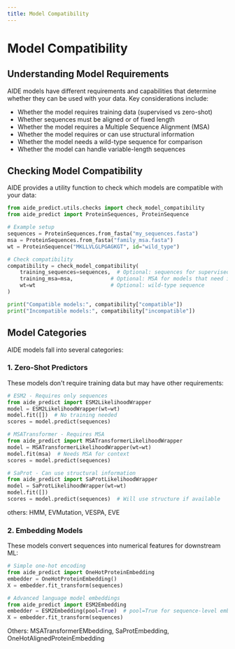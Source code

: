 ```yaml
---
title: Model Compatibility
---
```


# Model Compatibility

## Understanding Model Requirements

AIDE models have different requirements and capabilities that determine whether they can be used with your data. Key considerations include:

- Whether the model requires training data (supervised vs zero-shot)
- Whether sequences must be aligned or of fixed length
- Whether the model requires a Multiple Sequence Alignment (MSA)
- Whether the model requires or can use structural information
- Whether the model needs a wild-type sequence for comparison
- Whether the model can handle variable-length sequences

## Checking Model Compatibility

AIDE provides a utility function to check which models are compatible with your data:

```python
from aide_predict.utils.checks import check_model_compatibility
from aide_predict import ProteinSequences, ProteinSequence

# Example setup
sequences = ProteinSequences.from_fasta("my_sequences.fasta")
msa = ProteinSequences.from_fasta("family_msa.fasta")
wt = ProteinSequence("MKLLVLGLPGAGKGT", id="wild_type")

# Check compatibility
compatibility = check_model_compatibility(
    training_sequences=sequences,  # Optional: sequences for supervised learning
    training_msa=msa,            # Optional: MSA for models that need it
    wt=wt                        # Optional: wild-type sequence
)

print("Compatible models:", compatibility["compatible"])
print("Incompatible models:", compatibility["incompatible"])
```

## Model Categories

AIDE models fall into several categories:

### 1. Zero-Shot Predictors
These models don't require training data but may have other requirements:

```python
# ESM2 - Requires only sequences
from aide_predict import ESM2LikelihoodWrapper
model = ESM2LikelihoodWrapper(wt=wt)
model.fit([])  # No training needed
scores = model.predict(sequences)

# MSATransformer - Requires MSA
from aide_predict import MSATransformerLikelihoodWrapper
model = MSATransformerLikelihoodWrapper(wt=wt)
model.fit(msa)  # Needs MSA for context
scores = model.predict(sequences)

# SaProt - Can use structural information
from aide_predict import SaProtLikelihoodWrapper
model = SaProtLikelihoodWrapper(wt=wt)
model.fit([])
scores = model.predict(sequences)  # Will use structure if available
```

others: HMM, EVMutation, VESPA, EVE

### 2. Embedding Models
These models convert sequences into numerical features for downstream ML:

```python
# Simple one-hot encoding
from aide_predict import OneHotProteinEmbedding
embedder = OneHotProteinEmbedding()
X = embedder.fit_transform(sequences)

# Advanced language model embeddings
from aide_predict import ESM2Embedding
embedder = ESM2Embedding(pool=True)  # pool=True for sequence-level embeddings
X = embedder.fit_transform(sequences)
```
Others: MSATransformerEMbedding, SaProtEmbedding, OneHotAlignedProteinEmbedding